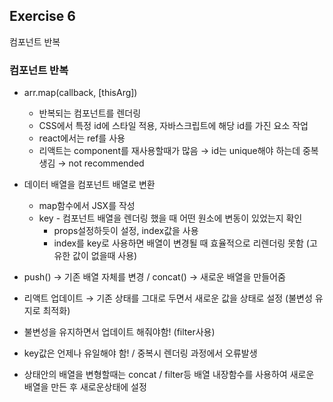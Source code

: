 ## Exercise 6

컴포넌트 반복

### 컴포넌트 반복

* arr.map(callback, [thisArg])
  * 반복되는 컴포넌트를 렌더링
  * CSS에서 특정 id에 스타일 적용, 자바스크립트에 해당 id를 가진 요소 작업
  * react에서는 ref를 사용
  * 리액트는 component를 재사용할때가 많음 → id는 unique해야 하는데 중복 생김 → not recommended

* 데이터 배열을 컴포넌트 배열로 변환
  * map함수에서 JSX를 작성
  * key - 컴포넌트 배열을 렌더링 했을 때 어떤 원소에 변동이 있었는지 확인
    * props설정하듯이 설정, index값을 사용
    * index를 key로 사용하면 배열이 변경될 때 효율적으로 리렌더링 못함 (고유한 값이 없을때 사용)

* push() → 기존 배열 자체를 변경 / concat() → 새로운 배열을 만들어줌
* 리액트 업데이트 → 기존 상태를 그대로 두면서 새로운 값을 상태로 설정 (불변성 유지로 최적화)
* 불변성을 유지하면서 업데이트 해줘야함! (filter사용)
* key값은 언제나 유일해야 함! / 중복시 렌더링 과정에서 오류발생
* 상태안의 배열을 변형할때는 concat / filter등 배열 내장함수를 사용하여 새로운 배열을 만든 후 새로운상태에 설정